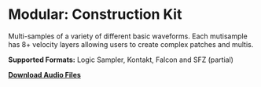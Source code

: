 # Modular: Construction Kit

Multi-samples of a variety of different basic waveforms. Each mutisample has 8+ velocity layers allowing users to create complex patches and multis.

**Supported Formats:** Logic Sampler, Kontakt, Falcon and SFZ (partial)

**[Download Audio Files](https://github.com/publicsamples/Modular-Complex-Waveforms/releases/tag/fm-1.0)**

